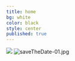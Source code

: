 ```yaml
---
title: home
bg: white
color: black
style: center
published: true
---
```


![]({{site.baseurl}}/img/saveTheDate-01.jpg)
![saveTheDate-01.jpg]({{site.baseurl}}/img/saveTheDate-01.jpg)
